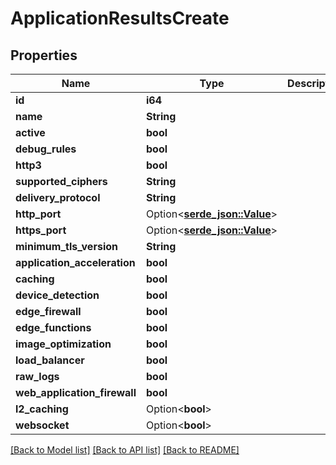 # ApplicationResultsCreate

## Properties

Name | Type | Description | Notes
------------ | ------------- | ------------- | -------------
**id** | **i64** |  | 
**name** | **String** |  | 
**active** | **bool** |  | 
**debug_rules** | **bool** |  | 
**http3** | **bool** |  | 
**supported_ciphers** | **String** |  | 
**delivery_protocol** | **String** |  | 
**http_port** | Option<[**serde_json::Value**](.md)> |  | 
**https_port** | Option<[**serde_json::Value**](.md)> |  | 
**minimum_tls_version** | **String** |  | 
**application_acceleration** | **bool** |  | 
**caching** | **bool** |  | 
**device_detection** | **bool** |  | 
**edge_firewall** | **bool** |  | 
**edge_functions** | **bool** |  | 
**image_optimization** | **bool** |  | 
**load_balancer** | **bool** |  | 
**raw_logs** | **bool** |  | 
**web_application_firewall** | **bool** |  | 
**l2_caching** | Option<**bool**> |  | [optional]
**websocket** | Option<**bool**> |  | [optional]

[[Back to Model list]](../README.md#documentation-for-models) [[Back to API list]](../README.md#documentation-for-api-endpoints) [[Back to README]](../README.md)


